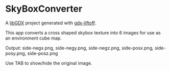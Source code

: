 # SkyBoxConverter

A [libGDX](https://libgdx.com/) project generated with [gdx-liftoff](https://github.com/tommyettinger/gdx-liftoff).

This app converts a cross shaped skybox texture into 6 images for use as an environment cube map.

Output: side-negx.png, side-negy.png, side-negz.png, side-posx.png, side-posy.png, side-posz.png

Use TAB to show/hide the original image.
